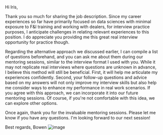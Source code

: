 Hi Iris,

Thank you so much for sharing the job description. Since my career experiences so far have primarily focused on data sciences with minimal exposure to F&I training and working with dealers, for interview practice purposes, I anticipate challenges in relating relevant experiences to this position. I do appreciate you providing me this great real interview opportunity for practice though.

Regarding the alternative approach we discussed earlier, I can compile a list of questions beforehand, and you can ask me about them during our mentoring sessions, similar to the interview format I used with you. While it may not replicate real interviews where questions are unknown in advance, I believe this method will still be beneficial. First, it will help me articulate my experiences confidently. Second, your follow-up questions and advice based on my answers will not only improve my interview skills but also help me consider ways to enhance my performance in real work scenarios. If you agree with this approach, we can incorporate it into our future mentoring sessions. Of course, if you're not comfortable with this idea, we can explore other options.

Once again, thank you for the invaluable mentoring sessions. Please let me know if you have any questions. I'm looking forward to our next session!

Best regards, 
Bowen
![image](https://github.com/bowenlong1/E-commerce-recommendation/assets/38050947/428ef409-95f6-4249-8d19-6af1e4c791f7)
